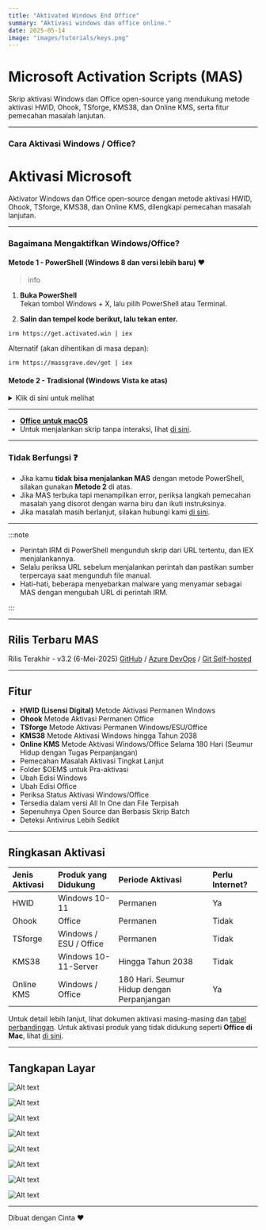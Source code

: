 ```yaml
---
title: "Aktivated Windows End Office"
summary: "Aktivasi windows dan office online."
date: 2025-05-14
image: "images/tutorials/keys.png"
---
```

# Microsoft Activation Scripts (MAS)

Skrip aktivasi Windows dan Office open-source yang mendukung metode aktivasi HWID, Ohook, TSforge, KMS38, dan Online KMS, serta fitur pemecahan masalah lanjutan.

---

### Cara Aktivasi Windows / Office?

# Aktivasi Microsoft

Aktivator Windows dan Office open-source dengan metode aktivasi HWID, Ohook, TSforge, KMS38, dan Online KMS, dilengkapi pemecahan masalah lanjutan.

---

### Bagaimana Mengaktifkan Windows/Office?

#### Metode 1 - PowerShell (Windows 8 dan versi lebih baru) ❤️

> info

1. **Buka PowerShell**  
   Tekan tombol Windows + X, lalu pilih PowerShell atau Terminal.

2. **Salin dan tempel kode berikut, lalu tekan enter.**  

```pwsh
irm https://get.activated.win | iex
```

Alternatif (akan dihentikan di masa depan):

```
irm https://massgrave.dev/get | iex
```

#### Metode 2 - Tradisional (Windows Vista ke atas)

<details>
  <summary>Klik di sini untuk melihat</summary>

1. Unduh file menggunakan salah satu tautan di bawah ini:
   `https://github.com/massgravel/Microsoft-Activation-Scripts/archive/refs/heads/master.zip`
   atau
   `https://git.activated.win/massgrave/Microsoft-Activation-Scripts/archive/master.zip`
2. Klik kanan pada file zip yang telah diunduh dan ekstrak isinya.
3. Di dalam folder hasil ekstrak, temukan folder bernama `All-In-One-Version`.
4. Jalankan file bernama `MAS_AIO.cmd`.
5. Kamu akan melihat opsi aktivasi. Ikuti petunjuk di layar.
6. Selesai.

</details>

---

* **[Office untuk macOS](office_for_mac.md)**
* Untuk menjalankan skrip tanpa interaksi, lihat [di sini](command_line_switches.md).

---

### Tidak Berfungsi ❓

* Jika kamu **tidak bisa menjalankan MAS** dengan metode PowerShell, silakan gunakan **Metode 2** di atas.
* Jika MAS terbuka tapi menampilkan error, periksa langkah pemecahan masalah yang disorot dengan warna biru dan ikuti instruksinya.
* Jika masalah masih berlanjut, silakan hubungi kami [di sini](troubleshoot.md).

---

:::note

- Perintah IRM di PowerShell mengunduh skrip dari URL tertentu, dan IEX menjalankannya.
- Selalu periksa URL sebelum menjalankan perintah dan pastikan sumber terpercaya saat mengunduh file manual.
- Hati-hati, beberapa menyebarkan malware yang menyamar sebagai MAS dengan mengubah URL di perintah IRM.

:::

---

## Rilis Terbaru MAS

Rilis Terakhir - v3.2 (6-Mei-2025)
[GitHub](https://github.com/massgravel/Microsoft-Activation-Scripts) / [Azure DevOps](https://dev.azure.com/massgrave/_git/Microsoft-Activation-Scripts) / [Git Self-hosted](https://git.activated.win/massgrave/Microsoft-Activation-Scripts)

---

## Fitur

* **HWID (Lisensi Digital)** Metode Aktivasi Permanen Windows
* **Ohook** Metode Aktivasi Permanen Office
* **TSforge** Metode Aktivasi Permanen Windows/ESU/Office
* **KMS38** Metode Aktivasi Windows hingga Tahun 2038
* **Online KMS** Metode Aktivasi Windows/Office Selama 180 Hari (Seumur Hidup dengan Tugas Perpanjangan)
* Pemecahan Masalah Aktivasi Tingkat Lanjut
* Folder \$OEM\$ untuk Pra-aktivasi
* Ubah Edisi Windows
* Ubah Edisi Office
* Periksa Status Aktivasi Windows/Office
* Tersedia dalam versi All In One dan File Terpisah
* Sepenuhnya Open Source dan Berbasis Skrip Batch
* Deteksi Antivirus Lebih Sedikit

---

## Ringkasan Aktivasi

| Jenis Aktivasi | Produk yang Didukung   | Periode Aktivasi                           | Perlu Internet? |
| :------------- | :--------------------- | :----------------------------------------- | :-------------- |
| HWID           | Windows 10-11          | Permanen                                   | Ya              |
| Ohook          | Office                 | Permanen                                   | Tidak           |
| TSforge        | Windows / ESU / Office | Permanen                                   | Tidak           |
| KMS38          | Windows 10-11-Server   | Hingga Tahun 2038                          | Tidak           |
| Online KMS     | Windows / Office       | 180 Hari. Seumur Hidup dengan Perpanjangan | Ya              |

Untuk detail lebih lanjut, lihat dokumen aktivasi masing-masing dan [tabel perbandingan](chart.md).
Untuk aktivasi produk yang tidak didukung seperti **Office di Mac**, lihat [di sini](unsupported_products_activation.md).

---

## Tangkapan Layar

![Alt text](/images/tutorials/MAS_AIO.png)

![Alt text](/images/tutorials//MAS_HWID.png)

![Alt text](/images/tutorials/MAS_Ohook.png)

![Alt text](/images/tutorials/MAS_TSforge.png)

![Alt text](/images/tutorials/MAS_Troubleshoot.png)

![Alt text](/images/tutorials/MAS_change_windows_edition.png)

![Alt text](/images/tutorials/MAS_change_office_edition_1.png)

![Alt text](/images/tutorials/MAS_change_office_edition_2.png)

---

Dibuat dengan Cinta ❤️